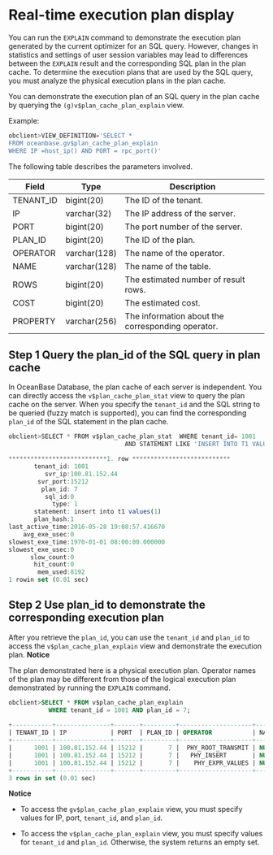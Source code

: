 Real-time execution plan display 
=====================================================



You can run the `EXPLAIN` command to demonstrate the execution plan generated by the current optimizer for an SQL query. However, changes in statistics and settings of user session variables may lead to differences between the `EXPLAIN` result and the corresponding SQL plan in the plan cache. To determine the execution plans that are used by the SQL query, you must analyze the physical execution plans in the plan cache. 

You can demonstrate the execution plan of an SQL query in the plan cache by querying the `(g)v$plan_cache_plan_explain` view. 

Example:

```sql
obclient>VIEW_DEFINITION='SELECT * 
FROM oceanbase.gv$plan_cache_plan_explain
WHERE IP =host_ip() AND PORT = rpc_port()'
```



The following table describes the parameters involved.


| **Field** |   **Type**   |                  **Description**                  |
|-----------|--------------|---------------------------------------------------|
| TENANT_ID | bigint(20)   | The ID of the tenant.                             |
| IP        | varchar(32)  | The IP address of the server.                     |
| PORT      | bigint(20)   | The port number of the server.                    |
| PLAN_ID   | bigint(20)   | The ID of the plan.                               |
| OPERATOR  | varchar(128) | The name of the operator.                         |
| NAME      | varchar(128) | The name of the table.                            |
| ROWS      | bigint(20)   | The estimated number of result rows.              |
| COST      | bigint(20)   | The estimated cost.                               |
| PROPERTY  | varchar(256) | The information about the corresponding operator. |





Step 1 Query the plan_id of the SQL query in plan cache 
----------------------------------------------------------------

In OceanBase Database, the plan cache of each server is independent. You can directly access the `v$plan_cache_plan_stat` view to query the plan cache on the server. When you specify the `tenant_id` and the SQL string to be queried (fuzzy match is supported), you can find the corresponding `plan_id` of the SQL statement in the plan cache. 

```javascript
obclient>SELECT * FROM v$plan_cache_plan_stat  WHERE tenant_id= 1001 
                                AND STATEMENT LIKE 'INSERT INTO T1 VALUES%'\G

***************************1. row ***************************
       tenant_id: 1001
          svr_ip:100.81.152.44
        svr_port:15212
         plan_id: 7
          sql_id:0
            type: 1
       statement: insert into t1 values(1)
       plan_hash:1
last_active_time:2016-05-28 19:08:57.416670
    avg_exe_usec:0
slowest_exe_time:1970-01-01 08:00:00.000000
slowest_exe_usec:0
      slow_count:0
       hit_count:0
        mem_used:8192
1 rowin set (0.01 sec)
```





Step 2 Use plan_id to demonstrate the corresponding execution plan 
---------------------------------------------------------------------------

After you retrieve the `plan_id`, you can use the `tenant_id` and `plan_id` to access the `v$plan_cache_plan_explain` view and demonstrate the execution plan. 
**Notice**



The plan demonstrated here is a physical execution plan. Operator names of the plan may be different from those of the logical execution plan demonstrated by running the `EXPLAIN` command.

```sql
obclient>SELECT * FROM v$plan_cache_plan_explain
           WHERE tenant_id = 1001 AND plan_id = 7;
                            
+-----------+---------------+-------+---------+--------------------+------+------+------+
| TENANT_ID | IP            | PORT  | PLAN_ID | OPERATOR           | NAME | ROWS | COST |
+-----------+---------------+-------+---------+--------------------+------+------+------+
|      1001 | 100.81.152.44 | 15212 |       7 |  PHY_ROOT_TRANSMIT | NULL |    0 |    0 |
|      1001 | 100.81.152.44 | 15212 |       7 |   PHY_INSERT       | NULL |    0 |    0 |
|      1001 | 100.81.152.44 | 15212 |       7 |    PHY_EXPR_VALUES | NULL |    0 |    0 |
+-----------+---------------+-------+---------+--------------------+------+------+------+
3 rows in set (0.01 sec)
```


**Notice**



* To access the `gv$plan_cache_plan_explain` view, you must specify values for IP, port, `tenant_id`, and `plan_id`.

  

* To access the `v$plan_cache_plan_explain` view, you must specify values for `tenant_id` and `plan_id`. Otherwise, the system returns an empty set.

  



